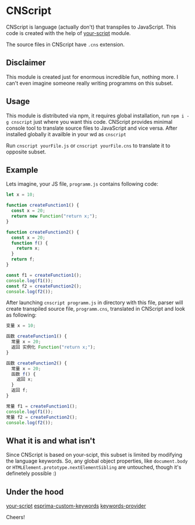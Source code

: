 # CNScript

CNScript is language (actually don't) that transpiles to JavaScript.
This code is created with the help of [your-script](https://github.com/iamfrontender/your-script) module.

The source files in CNScript have `.cns` extension.

## Disclaimer

This module is created just for enormous incredible fun, nothing more. I can't even imagine someone really writing programms on this subset.

## Usage

This module is distributed via npm, it requires global installation, run `npm i -g cnscript` just where you want this code.
CNScript provides minimal console tool to translate source files to JavaScript and vice versa.
After installed globally it availble in your wd as `cnscript`

Run `cnscript yourFile.js` or `cnscript yourFile.cns` to translate it to opposite subset.

## Example

Lets imagine, your JS file, `programm.js` contains following code:

```javascript
let x = 10;

function createFunction1() {
  const x = 20;
  return new Function("return x;");
}

function createFunction2() {
  const x = 20;
  function f() {
    return x;
  }
  return f;
}

const f1 = createFunction1();
console.log(f1());
const f2 = createFunction2();
console.log(f2());
```

After launching `cnscript programm.js` in directory with this file, parser will create transpiled source file, `programm.cns`, translated in CNScript and look as following:

```javascript
变量 x = 10;

函数 createFunction1() {
  常量 x = 20;
  返回 实例化 Function("return x;");
}

函数 createFunction2() {
  常量 x = 20;
  函数 f() {
    返回 x;
  }
  返回 f;
}

常量 f1 = createFunction1();
console.log(f1());
常量 f2 = createFunction2();
console.log(f2());
```

## What it is and what isn't

Since CNScript is based on your-scipt, this subset is limited by modifying the language keywords. So, any global object properties, like `document.body` or `HTMLElement.prototype.nextElementSibling` are untouched, though it's definetely possible :)

## Under the hood

[your-script](https://github.com/iamfrontender/your-script)
[esprima-custom-keywords](https://github.com/iamfrontender/esprima-custom-keywords)
[keywords-provider](https://github.com/iamfrontender/keywords-provider)

Cheers!
